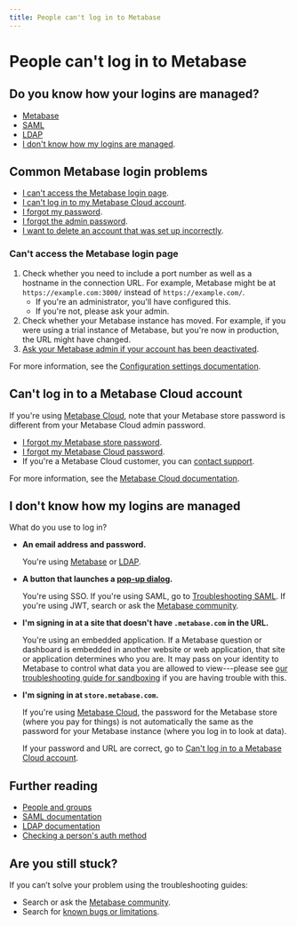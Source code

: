 ```yaml
---
title: People can't log in to Metabase
---
```


# People can't log in to Metabase

## Do you know how your logins are managed?

- [Metabase](#common-metabase-login-problems)
- [SAML][troubleshooting-saml]
- [LDAP][troubleshooting-ldap]
- [I don't know how my logins are managed](#i-dont-know-how-my-logins-are-managed).

## Common Metabase login problems

- [I can't access the Metabase login page](#cant-access-the-metabase-login-page).
- [I can't log in to my Metabase Cloud account](#cant-log-in-to-a-metabase-cloud-account).
- [I forgot my password][how-to-reset-password].
- [I forgot the admin password][how-to-reset-admin-password].
- [I want to delete an account that was set up incorrectly][how-to-delete-an-account].

### Can't access the Metabase login page

1. Check whether you need to include a port number as well as a hostname in the connection URL. For example, Metabase might be at `https://example.com:3000/` instead of `https://example.com/`.
   - If you're an administrator, you'll have configured this.
   - If you're not, please ask your admin.
2. Check whether your Metabase instance has moved. For example, if you were using a trial instance of Metabase, but you're now in production, the URL might have changed.
3. [Ask your Metabase admin if your account has been deactivated][how-to-reactivate-account].

For more information, see the [Configuration settings documentation][config-settings].

## Can't log in to a Metabase Cloud account

If you're using [Metabase Cloud][pricing], note that your Metabase store password is different from your Metabase Cloud admin password.

- [I forgot my Metabase store password][reset-store-password].
- [I forgot my Metabase Cloud password][how-to-reset-admin-password].
- If you're a Metabase Cloud customer, you can [contact support][help-premium].

For more information, see the [Metabase Cloud documentation][cloud-docs].

## I don't know how my logins are managed

What do you use to log in?

- **An email address and password.**

  You're using [Metabase](#common-metabase-login-problems) or [LDAP][troubleshooting-ldap].

- **A button that launches a [pop-up dialog][sso-gloss].**

  You're using SSO. If you're using SAML, go to [Troubleshooting SAML][troubleshooting-saml]. If you're using JWT, search or ask the [Metabase community][discourse].

- **I'm signing in at a site that doesn't have `.metabase.com` in the URL.**

  You're using an embedded application. If a Metabase question or dashboard is embedded in another website or web application, that site or application determines who you are. It may pass on your identity to Metabase to control what data you are allowed to view---please see [our troubleshooting guide for sandboxing][sandboxing] if you are having trouble with this.

- **I'm signing in at `store.metabase.com`.**

  If you're using [Metabase Cloud][pricing], the password for the Metabase store (where you pay for things) is not automatically the same as the password for your Metabase instance (where you log in to look at data).

  If your password and URL are correct, go to [Can't log in to a Metabase Cloud account](#cant-log-in-to-a-metabase-cloud-account).

## Further reading

- [People and groups][people-and-groups]
- [SAML documentation][saml-docs]
- [LDAP documentation][ldap-docs]
- [Checking a person's auth method][how-to-find-auth-method-for-an-account]

## Are you still stuck?

If you can’t solve your problem using the troubleshooting guides:

- Search or ask the [Metabase community][discourse].
- Search for [known bugs or limitations][known-issues].

[cloud-docs]: https://www.metabase.com/cloud/docs/
[config-settings]: ../configuring-metabase/settings.md
[discourse]: https://discourse.metabase.com/
[help-premium]: https://www.metabase.com//help-premium
[how-to-delete-an-account]: ../people-and-groups/managing.md#deleting-an-account
[how-to-find-auth-method-for-an-account]: ../people-and-groups/managing.md#checking-someones-auth-method
[how-to-reactivate-account]: ../people-and-groups/managing.md#reactivating-an-account
[how-to-reset-admin-password]: ../people-and-groups/managing.md#resetting-the-admin-password
[how-to-reset-password]: ../people-and-groups/managing.md#resetting-someones-password
[known-issues]: ./known-issues.md
[ldap-docs]: ../people-and-groups/google-and-ldap.md#enabling-ldap-authentication
[people-and-groups]: ../people-and-groups/start.md
[pricing]: https://www.metabase.com/pricing
[reset-store-password]: https://store.metabase.com/forgot-password
[saml-docs]: ../people-and-groups/authenticating-with-saml.md
[sandboxing]: ./sandboxing.md
[sso-gloss]: https://www.metabase.com/glossary/sso
[troubleshooting-ldap]: ./ldap.md
[troubleshooting-saml]: ./saml.md
